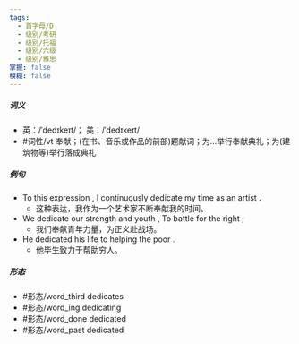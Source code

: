 ```yaml
---
tags:
  - 首字母/D
  - 级别/考研
  - 级别/托福
  - 级别/六级
  - 级别/雅思
掌握: false
模糊: false
---
```

##### 词义
- 英：/ˈdedɪkeɪt/； 美：/ˈdedɪkeɪt/
- #词性/vt  奉献；(在书、音乐或作品的前部)题献词；为…举行奉献典礼；为(建筑物等)举行落成典礼
##### 例句
- To this expression , I continuously dedicate my time as an artist .
	- 这种表达，我作为一个艺术家不断奉献我的时间。
- We dedicate our strength and youth , To battle for the right ;
	- 我们奉献青年力量，为正义赴战场。
- He dedicated his life to helping the poor .
	- 他毕生致力于帮助穷人。
##### 形态
- #形态/word_third dedicates
- #形态/word_ing dedicating
- #形态/word_done dedicated
- #形态/word_past dedicated
